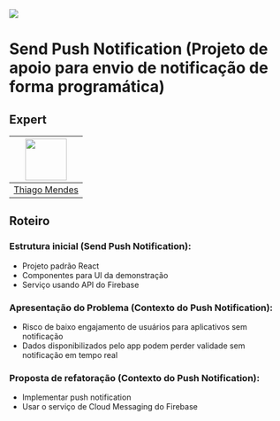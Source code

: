<img src="https://storage.googleapis.com/golden-wind/experts-club/capa-github.svg" />

# Send Push Notification (Projeto de apoio para envio de notificação de forma programática)

## Expert

| [<img src="https://avatars.githubusercontent.com/u/51406124?s=400&u=f963ab81ef7f1c44c372101e57a57b42963e5beb&v=4" width="75px;"/>](https://github.com/thiagoromendes) |
| :-: |
|[Thiago Mendes](https://github.com/thiagoromendes)|

## Roteiro

### Estrutura inicial (Send Push Notification):

- Projeto padrão React
- Componentes para UI da demonstração
- Serviço usando API do Firebase

### Apresentação do Problema (Contexto do Push Notification):

- Risco de baixo engajamento de usuários para aplicativos sem notificação
- Dados disponibilizados pelo app podem perder validade sem notificação em tempo real

### Proposta de refatoração (Contexto do Push Notification):

- Implementar push notification
- Usar o serviço de Cloud Messaging do Firebase
